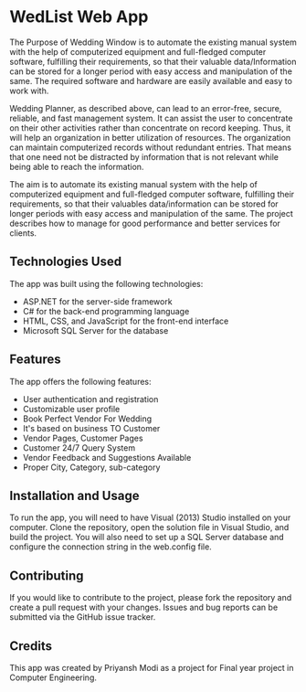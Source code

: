 # WedList Web App

The Purpose of Wedding Window is to automate the existing manual system with the help of computerized equipment and full-fledged computer software, fulfilling their requirements, so that their valuable data/Information can be stored for a longer period with easy access and manipulation of the same. The required software and hardware are easily available and easy to work with.

Wedding Planner, as described above, can lead to an error-free, secure, reliable, and fast management system. It can assist the user to concentrate on their other activities rather than concentrate on record keeping. Thus, it will help an organization in better utilization of resources. The organization can maintain computerized records without redundant entries. That means that one need not be distracted by information that is not relevant while being able to reach the information.

The aim is to automate its existing manual system with the help of computerized equipment and full-fledged computer software, fulfilling their requirements, so that their valuables data/information can be stored for longer periods with easy access and manipulation of the same. The project describes how to manage for good performance and better services for clients.


## Technologies Used

The app was built using the following technologies:

- ASP.NET for the server-side framework
- C# for the back-end programming language
- HTML, CSS, and JavaScript for the front-end interface
- Microsoft SQL Server for the database

## Features

The app offers the following features:

- User authentication and registration
- Customizable user profile
- Book Perfect Vendor For Wedding
- It's based on business TO Customer
- Vendor Pages, Customer Pages
- Customer 24/7 Query System
- Vendor Feedback and Suggestions Available
- Proper City, Category, sub-category

## Installation and Usage

To run the app, you will need to have Visual (2013) Studio installed on your computer. Clone the repository, open the solution file in Visual Studio, and build the project. You will also need to set up a SQL Server database and configure the connection string in the web.config file.

## Contributing

If you would like to contribute to the project, please fork the repository and create a pull request with your changes. Issues and bug reports can be submitted via the GitHub issue tracker.

## Credits

This app was created by Priyansh Modi as a project for Final year project in Computer Engineering.

